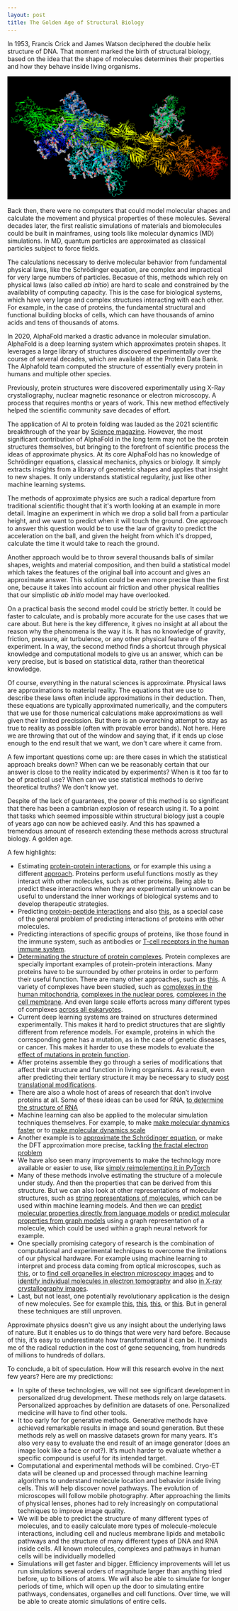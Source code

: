 ```yaml
---
layout: post
title: The Golden Age of Structural Biology
---
```


In 1953, Francis Crick and James Watson deciphered the double helix structure of DNA. That moment marked the birth of structural biology, based on the idea that the shape of molecules determines their properties and how they behave inside living organisms.

![Myosin molecule](/images/myosin2.png)

Back then, there were no computers that could model molecular shapes and calculate the movement and physical properties of these molecules. Several decades later, the first realistic simulations of materials and biomolecules could be built in mainframes, using tools like molecular dynamics (MD) simulations. In MD, quantum particles are approximated as classical particles subject to force fields.

The calculations necessary to derive molecular behavior from fundamental physical laws, like the Schrödinger equation, are complex and impractical for very large numbers of particles. Becasue of this, methods which rely on physical laws (also called _ab initio_) are hard to scale and constrained by the availability of computing capacity. This is the case for biological systems, which have very large and complex structures interacting with each other. For example, in the case of proteins, the fundamental structural and functional building blocks of cells, which can have thousands of amino acids and tens of thousands of atoms.

In 2020, AlphaFold marked a drastic advance in molecular simulation. AlphaFold is a deep learning system which approximates protein shapes. It leverages a large library of structures discovered experimentally over the course of several decades, which are available at the Protein Data Bank. The Alphafold team computed the structure of essentially every protein in humans and multiple other species.

Previously, protein structures were discovered experimentally using X-Ray crystallography, nuclear magnetic resonance or electron microscopy. A process that requires months or years of work. This new method effectively helped the scientific community save decades of effort.

The application of AI to protein folding was lauded as the 2021 scientific breakthrough of the year by [Science magazine](https://www.science.org/content/article/breakthrough-2021). However, the most significant contribution of AlphaFold in the long term may not be the protein structures themselves, but bringing to the forefront of scientific process the ideas of approximate physics. At its core AlphaFold has no knowledge of Schrödinger equations, classical mechanics, physics or biology. It simply extracts insights from a library of geometric shapes and applies that insight to new shapes. It only understands statistical regularity, just like other machine learning systems.

The methods of approximate physics are such a radical departure from traditional scientific thought that it's worth looking at an example in more detail. Imagine an experiment in which we drop a solid ball from a particular height, and we want to predict when it will touch the ground. One approach to answer this question would be to use the law of gravity to predict the acceleration on the ball, and given the height from which it's dropped, calculate the time it would take to reach the ground.

Another approach would be to throw several thousands balls of similar shapes, weights and material composition, and then build a statistical model which takes the features of the original ball into account and gives an approximate answer. This solution could be even more precise than the first one, because it takes into account air friction and other physical realities that our simplistic _ab initio_ model may have overlooked.

On a practical basis the second model could be strictly better. It could be faster to calculate, and is probably more accurate for the use cases that we care about. But here is the key difference, it gives no insight at all about the reason why the phenomena is the way it is. It has no knowledge of gravity, friction, pressure, air turbulence, or any other physical feature of the experiment. In a way, the second method finds a shortcut through physical knowledge and computational models to give us an answer, which can be very precise, but is based on statistical data, rather than theoretical knowledge.

Of course, everything in the natural sciences is approximate. Physical laws are approximations to material reality. The equations that we use to describe these laws often include approximations in their deduction. Then, these equations are typically approximated numerically, and the computers that we use for those numerical calculations make approximations as well given their limited precission. But there is an overarching attempt to stay as true to reality as possible (often with provable error bands). Not here. Here we are throwing that out of the window and saying that, if it ends up close enough to the end result that we want, we don't care where it came from.

A few important questions come up: are there cases in which the statistical approach breaks down? When can we be reasonably certain that our answer is close to the reality indicated by experiments? When is it too far to be of practical use? When can we use statistical methods to derive theoretical truths? We don't know yet.

Despite of the lack of guarantees, the power of this method is so significant that there has been a cambrian explosion of research using it. To a point that tasks which seemed impossible within structural biology just a couple of years ago can now be achieved easily. And this has spawned a tremendous amount of research extending these methods across structural biology. A golden age.

A few highlights:

* Estimating [protein-protein interactions](https://www.biorxiv.org/content/10.1101/2021.09.15.460468v1), or for example this using a different [approach](https://arxiv.org/abs/2111.07786). Proteins perform useful functions mostly as they interact with other molecules, such as other proteins. Being able to predict these interactions when they are experimentally unknown can be useful to understand the inner workings of biological systems and to develop therapeutic strategies.
* Predicting [protein-peptide interactions](https://www.biorxiv.org/content/10.1101/2021.08.01.454656v1) and also [this](https://www.biorxiv.org/content/10.1101/2021.07.27.453972v2), as a special case of the general problem of predicting interactions of proteins with other molecules.
* Predicting interactions of specific groups of proteins, like those found in the immune system, such as antibodies or [T-cell receptors in the human immune system](https://www.nature.com/articles/s42256-021-00383-2).
* [Determinating the structure of protein complexes](https://www.biorxiv.org/content/10.1101/2021.10.04.463034v1?s=03). Protein complexes are specially important examples of protein-protein interactions. Many proteins have to be surrounded by other proteins in order to perform their useful function. There are many other approaches, such as [this](https://arxiv.org/abs/2103.07508?s=03). A variety of complexes have been studied, such as [complexes in the human mitochondria](https://www.biorxiv.org/content/10.1101/2021.09.14.460228v1), [complexes in the nuclear pores](https://www.biorxiv.org/content/10.1101/2021.10.26.465776v1), [complexes in the cell membrane](https://academic.oup.com/bioinformatics/advance-article/doi/10.1093/bioinformatics/btab813/6448219). And even large scale efforts across many different types of complexes [across all eukaryotes](https://www.biorxiv.org/content/10.1101/2021.09.30.462231v1?s=03).
* Current deep learning systems are trained on structures determined experimentally. This makes it hard to predict structures that are slightly different from reference models. For example, proteins in which the corresponding gene has a mutation, as in the case of genetic diseases, or cancer. This makes it harder to use these models to evaluate the [effect of mutations in protein function](https://www.biorxiv.org/content/10.1101/2021.07.09.450648v1). 
* After proteins assemble they go through a series of modifications that affect their structure and function in living organisms. As a result, even after predicting their tertiary structure it may be necessary to study [post translational modifications](https://www.nature.com/articles/s41594-021-00680-9).
* There are also a whole host of areas of research that don’t involve proteins at all. Some of these ideas can be used for RNA, [to determine the structure of RNA](https://www.science.org/doi/full/10.1126/science.abe5650) 
* Machine learning can also be applied to the molecular simulation techniques themselves. For example, to make [make molecular dynamics faster](https://www.energy.gov/science/bes/articles/machine-learning-speeds-molecular-motion-modeling?s=03) or to [make molecular dynamics scale](https://arxiv.org/pdf/2005.00223.pdf)
* Another example is to [approximate the Schrödinger equation](https://www.nature.com/articles/s41557-020-0544-y), or make the DFT approximation more precise, tackling [the fractal electron problem](https://www.science.org/doi/10.1126/science.abj6511) 
* We have also seen many improvements to make the technology more available or easier to use, like [simply reimplementing it in PyTorch](https://www.biorxiv.org/content/10.1101/2021.08.15.456425v1) 
* Many of these methods involve estimating the structure of a molecule under study. And then the properties that can be derived from this structure. But we can also look at other representations of molecular structures, such as [string representations of molecules](https://github.com/aspuru-guzik-group/selfies), which can be used within machine learning models. And then we can [predict molecular properties directly from language models](https://chemrxiv.org/engage/chemrxiv/article-details/615580ced1fc334326f9356e?s=03) or [predict molecular properties from graph models](https://arxiv.org/abs/2110.04126) using a graph representation of a molecule, which could be used within a graph neural network for example.
* One specially promising category of research is the combination of computational and experimental techniques to overcome the limitations of our physical hardware. For example using machine learning to interpret and process data coming from optical microscopes, such as [this](https://www.nature.com/articles/s41592-021-01262-9), or to [find cell organelles in electron microscopy images](https://www.nature.com/articles/s41586-021-03977-3) and to [identify individual molecules in electron tomography](https://www.nature.com/articles/s41592-021-01275-4) and also [in X-ray crystallography images](https://journals.iucr.org/m/issues/2022/01/00/pw5018/index.html?s=03).
* Last, but not least, one potentially revolutionary application is the design of new molecules. See for example [this](https://www.biorxiv.org/content/10.1101/2021.10.11.463937v1), [this](https://www.nature.com/articles/s41586-021-04184-w?s=03), [this](https://www.biorxiv.org/content/10.1101/2020.11.29.402743v1), or [this](https://jcheminf.biomedcentral.com/articles/10.1186/s13321-021-00550-y). But in general these techniques are still unproven.

Approximate physics doesn't give us any insight about the underlying laws of nature. But it enables us to do things that were very hard before. Because of this, it’s easy to underestimate how transformational it can be. It reminds me of the radical reduction in the cost of gene sequencing, from hundreds of millions to hundreds of dollars.

To conclude, a bit of speculation. How will this research evolve in the next few years? Here are my predictions:

* In spite of these technologies, we will not see significant development in personalized drug development. These methods rely on large datasets. Personalized approaches by definition are datasets of one. Personalized medicine will have to find other tools.
* It too early for for generative methods. Generative methods have achieved remarkable results in image and sound generation. But these methods rely as well on massive datasets grown for many years. It's also very easy to evaluate the end result of an image generator (does an image look like a face or not?). It’s much harder to evaluate whether a specific compound is useful for its intended target.
* Computational and experimental methods will be combined. Cryo-ET data will be cleaned up and processed through machine learning algorithms to understand molecule location and behavior inside living cells. This will help discover novel pathways. The evolution of microscopes will follow mobile photography. After approaching the limits of physical lenses, phones had to rely increasingly on computational techniques to improve image quality.
* We will be able to predict the structure of many different types of molecules, and to easily calculate more types of molecule-molecule interactions, including cell and nucleus membrane lipids and metabolic pathways and the structure of many different types of DNA and RNA inside cells. All known molecules, complexes and pathways in human cells will be individually modelled
* Simulations will get faster and bigger. Efficiency improvements will let us run simulations several orders of magnitude larger than anything tried before, up to billions of atoms. We will also be able to simulate for longer periods of time, which will open up the door to simulating entire pathways, condensates, organelles and cell functions. Over time, we will be able to create atomic simulations of entire cells.
